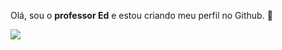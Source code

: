 Olá, sou o **professor Ed** e estou criando meu perfil no Github. 🎸

![](https://media1.tenor.com/m/FLEHaPREgeUAAAAC/kourada-xarrois.gif)

